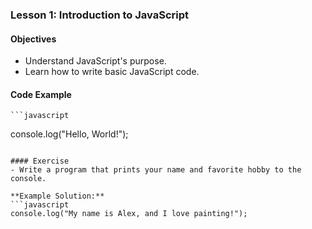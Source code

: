 ### Lesson 1: Introduction to JavaScript

#### Objectives
- Understand JavaScript's purpose.
- Learn how to write basic JavaScript code.

#### Code Example
    ```javascript
console.log("Hello, World!");
```

#### Exercise
- Write a program that prints your name and favorite hobby to the console.

**Example Solution:**
```javascript
console.log("My name is Alex, and I love painting!");
```
